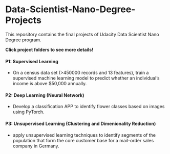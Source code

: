 # Data-Scientist-Nano-Degree-Projects
This repository contains the final projects of Udacity Data Scientist Nano Degree program.<br>

**Click project folders to see more details!**<br>

#### P1: Supervised Learning
 - On a census data set (>450000 records and 13 features), train a supervised machine learning model to predict whether an individual’s income is above $50,000 annually. <br>

#### P2: Deep Learning (Neural Network)
 - Develop a classification APP to identify flower classes based on images using PyTorch. <br>
 
#### P3: Unsupervised Learning (Clustering and Dimenionality Reduction)
 - apply unsupervised learning techniques to identify segments of the population that form the core customer base for a mail-order sales company in Germany. <br> 
